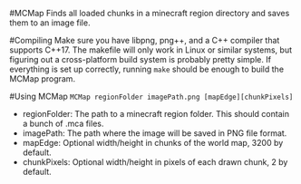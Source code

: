 #MCMap
Finds all loaded chunks in a minecraft region directory and saves them to an image file.

#Compiling
Make sure you have libpng, png++, and a C++ compiler that supports C++17. The makefile will only work in Linux or similar systems, but figuring out a cross-platform build system is probably pretty simple. If everything is set up correctly, running `make` should be enough to build the MCMap program.

#Using MCMap
`MCMap regionFolder imagePath.png [mapEdge][chunkPixels]`

- regionFolder: The path to a minecraft region folder. This should contain a bunch of .mca files.
- imagePath: The path where the image will be saved in PNG file format.
- mapEdge: Optional width/height in chunks of the world map, 3200 by default.
- chunkPixels: Optional width/height in pixels of each drawn chunk, 2 by default.
